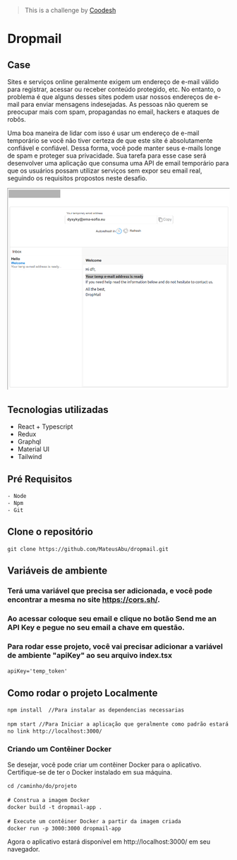 >This is a challenge by [Coodesh](https://coodesh.com/)

# Dropmail

## Case

Sites e serviços online geralmente exigem um endereço de e-mail válido para registrar, acessar ou receber conteúdo protegido, etc. No entanto, o problema é que alguns desses sites podem usar nossos endereços de e-mail para enviar mensagens indesejadas. As pessoas não querem se preocupar mais com spam, propagandas no email, hackers e ataques de robôs.

Uma boa maneira de lidar com isso é usar um endereço de e-mail temporário se você não tiver certeza de que este site é absolutamente confiável e confiável. Dessa forma, você pode manter seus e-mails longe de spam e proteger sua privacidade. Sua tarefa para esse case será desenvolver uma aplicação que consuma uma API de email temporário para que os usuários possam utilizar serviços sem expor seu email real, seguindo os requisitos propostos neste desafio.

![Desktop](./public/assets/desktop.png)

## Tecnologias utilizadas

- React + Typescript
- Redux
- Graphql
- Material UI
- Tailwind

## Pré Requisitos

```
- Node
- Npm
- Git 
```

## Clone o repositório 

```git
git clone https://github.com/MateusAbu/dropmail.git
```

## Variáveis de ambiente

### Terá uma variável que precisa ser adicionada, e você pode encontrar a mesma no site https://cors.sh/.

### Ao acessar coloque seu email e clique no botão Send me an API Key e pegue no seu email a chave em questão.

### Para rodar esse projeto, você vai precisar adicionar a variável de ambiente "apiKey" ao seu arquivo index.tsx 

` apiKey='temp_token' `


## Como rodar o projeto Localmente

```
npm install  //Para instalar as dependencias necessarias

npm start //Para Iniciar a aplicação que geralmente como padrão estará no link http://localhost:3000/

```

### Criando um Contêiner Docker

Se desejar, você pode criar um contêiner Docker para o aplicativo. Certifique-se de ter o Docker instalado em sua máquina.

```
cd /caminho/do/projeto

# Construa a imagem Docker
docker build -t dropmail-app .

# Execute um contêiner Docker a partir da imagem criada
docker run -p 3000:3000 dropmail-app

```

Agora o aplicativo estará disponível em http://localhost:3000/ em seu navegador.